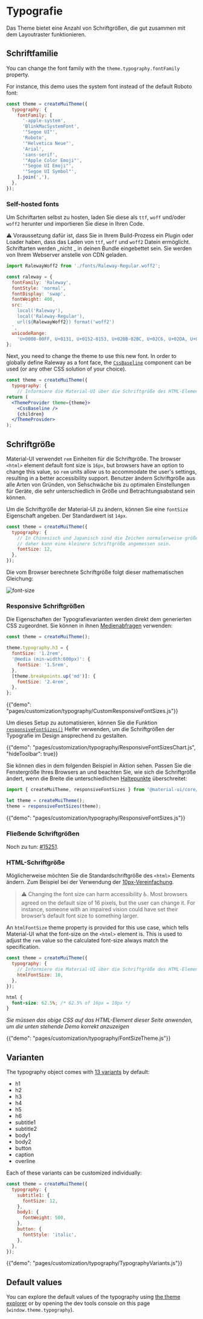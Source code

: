 # Typografie

<p class="description">Das Theme bietet eine Anzahl von Schriftgrößen, die gut zusammen mit dem Layoutraster funktionieren.</p>

## Schriftfamilie

You can change the font family with the `theme.typography.fontFamily` property.

For instance, this demo uses the system font instead of the default Roboto font:

```js
const theme = createMuiTheme({
  typography: {
    fontFamily: [
      '-apple-system',
      'BlinkMacSystemFont',
      '"Segoe UI"',
      'Roboto',
      '"Helvetica Neue"',
      'Arial',
      'sans-serif',
      '"Apple Color Emoji"',
      '"Segoe UI Emoji"',
      '"Segoe UI Symbol"',
    ].join(','),
  },
});
```

### Self-hosted fonts

Um Schriftarten selbst zu hosten, laden Sie diese als `ttf`, `woff` und/oder `woff2` herunter und importieren Sie diese in Ihren Code.

⚠️ Voraussetzung dafür ist, dass Sie in Ihrem Build-Prozess ein Plugin oder Loader haben, dass das Laden von `ttf`, `woff` und `woff2` Datein ermöglicht. Schriftarten werden _nicht _ in deinen Bundle eingebettet sein. Sie werden von Ihrem Webserver anstelle von CDN geladen.

```js
import RalewayWoff2 from './fonts/Raleway-Regular.woff2';

const raleway = {
  fontFamily: 'Raleway',
  fontStyle: 'normal',
  fontDisplay: 'swap',
  fontWeight: 400,
  src: `
    local('Raleway'),
    local('Raleway-Regular'),
    url(${RalewayWoff2}) format('woff2')
  `,
  unicodeRange:
    'U+0000-00FF, U+0131, U+0152-0153, U+02BB-02BC, U+02C6, U+02DA, U+02DC, U+2000-206F, U+2074, U+20AC, U+2122, U+2191, U+2193, U+2212, U+2215, U+FEFF',
};
```

Next, you need to change the theme to use this new font. In order to globally define Raleway as a font face, the [`CssBaseline`](/components/css-baseline/) component can be used (or any other CSS solution of your choice).

```jsx
const theme = createMuiTheme({
  typography: {
    // Informiere die Material-UI über die Schriftgröße des HTML-Elements.
return (
  <ThemeProvider theme={theme}>
    <CssBaseline />
    {children}
  </ThemeProvider>
);
```

## Schriftgröße

Material-UI verwendet `rem` Einheiten für die Schriftgröße. The browser `<html>` element default font size is `16px`, but browsers have an option to change this value, so `rem` units allow us to accommodate the user's settings, resulting in a better accessibility support. Benutzer ändern Schriftgröße aus alle Arten von Gründen, von Sehschwäche bis zu optimalen Einstellungen für Geräte, die sehr unterschiedlich in Größe und Betrachtungsabstand sein können.

Um die Schriftgröße der Material-UI zu ändern, können Sie eine `fontSize` Eigenschaft angeben. Der Standardwert ist `14px`.

```js
const theme = createMuiTheme({
  typography: {
    // In Chinesisch und Japanisch sind die Zeichen normalerweise größer,
    // daher kann eine kleinere Schriftgröße angemessen sein.
    fontSize: 12,
  },
});
```

Die vom Browser berechnete Schriftgröße folgt dieser mathematischen Gleichung:

![font-size](/static/images/font-size.gif)

<!-- https://latex.codecogs.com/gif.latex?computed&space;=&space;specification&space;\frac{typography.fontSize}{14}&space;\frac{html&space;font&space;size}{typography.htmlFontSize} -->

### Responsive Schriftgrößen

Die Eigenschaften der Typografievarianten werden direkt dem generierten CSS zugeordnet. Sie können in ihnen [Medienabfragen](/customization/breakpoints/#api) verwenden:

```js
const theme = createMuiTheme();

theme.typography.h3 = {
  fontSize: '1.2rem',
  '@media (min-width:600px)': {
    fontSize: '1.5rem',
  },
  [theme.breakpoints.up('md')]: {
    fontSize: '2.4rem',
  },
};
```

{{"demo": "pages/customization/typography/CustomResponsiveFontSizes.js"}}

Um dieses Setup zu automatisieren, können Sie die Funktion [`responsiveFontSizes()`](/customization/theming/#responsivefontsizes-theme-options-theme) Helfer verwenden, um die Schriftgrößen der Typografie im Design ansprechend zu gestalten.

{{"demo": "pages/customization/typography/ResponsiveFontSizesChart.js", "hideToolbar": true}}

Sie können dies in dem folgenden Beispiel in Aktion sehen. Passen Sie die Fenstergröße Ihres Browsers an und beachten Sie, wie sich die Schriftgröße ändert, wenn die Breite die unterschiedlichen [Haltepunkte](/customization/breakpoints/) überschreitet:

```js
import { createMuiTheme, responsiveFontSizes } from '@material-ui/core/styles';

let theme = createMuiTheme();
theme = responsiveFontSizes(theme);
```

{{"demo": "pages/customization/typography/ResponsiveFontSizes.js"}}

### Fließende Schriftgrößen

Noch zu tun: [#15251](https://github.com/mui-org/material-ui/issues/15251).

### HTML-Schriftgröße

Möglicherweise möchten Sie die Standardschriftgröße des `<html>` Elements ändern. Zum Beispiel bei der Verwendung der [10px-Vereinfachung](https://www.sitepoint.com/understanding-and-using-rem-units-in-css/).

> ⚠️ Changing the font size can harm accessibility ♿️. Most browsers agreed on the default size of 16 pixels, but the user can change it. For instance, someone with an impaired vision could have set their browser’s default font size to something larger.

An `htmlFontSize` theme property is provided for this use case, which tells Material-UI what the font-size on the `<html>` element is. This is used to adjust the `rem` value so the calculated font-size always match the specification.

```js
const theme = createMuiTheme({
  typography: {
    // Informiere die Material-UI über die Schriftgröße des HTML-Elements.
    htmlFontSize: 10,
  },
});
```

```css
html {
  font-size: 62.5%; /* 62.5% of 16px = 10px */
}
```

_Sie müssen das obige CSS auf das HTML-Element dieser Seite anwenden, um die unten stehende Demo korrekt anzuzeigen_

{{"demo": "pages/customization/typography/FontSizeTheme.js"}}

## Varianten

The typography object comes with [13 variants](/components/typography/#component) by default:

- h1
- h2
- h3
- h4
- h5
- h6
- subtitle1
- subtitle2
- body1
- body2
- button
- caption
- overline

Each of these variants can be customized individually:

```js
const theme = createMuiTheme({
  typography: {
    subtitle1: {
      fontSize: 12,
    },
    body1: {
      fontWeight: 500,
    },
    button: {
      fontStyle: 'italic',
    },
  },
});
```

{{"demo": "pages/customization/typography/TypographyVariants.js"}}

## Default values

You can explore the default values of the typography using [the theme explorer](/customization/default-theme/?expand-path=$.typography) or by opening the dev tools console on this page (`window.theme.typography`).
